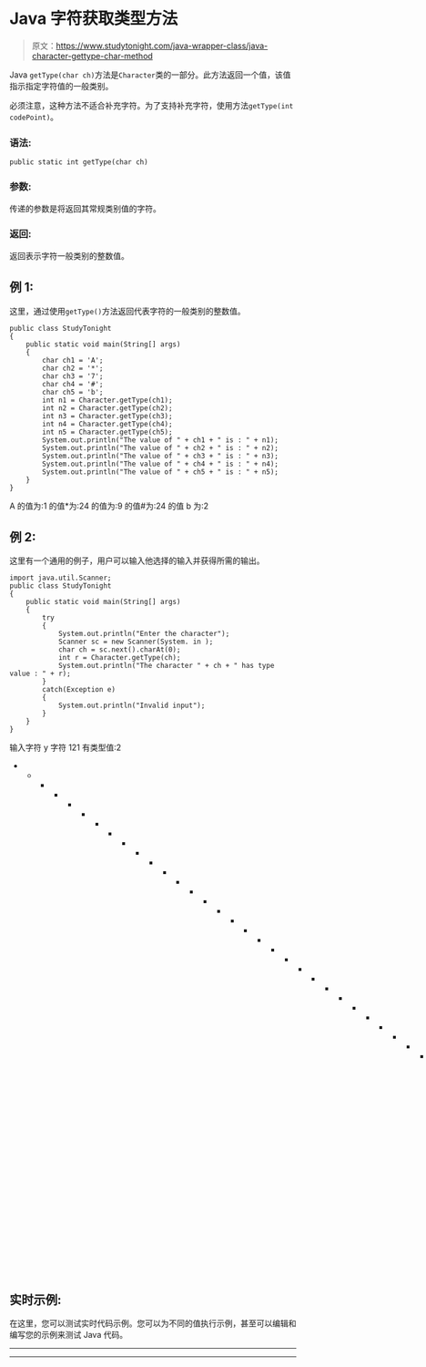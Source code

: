 # Java 字符获取类型方法

> 原文：<https://www.studytonight.com/java-wrapper-class/java-character-gettype-char-method>

Java `getType(char ch)`方法是`Character`类的一部分。此方法返回一个值，该值指示指定字符值的一般类别。

必须注意，这种方法不适合补充字符。为了支持补充字符，使用方法`getType(int codePoint)`。

### 语法:

```
public static int getType(char ch) 
```

### 参数:

传递的参数是将返回其常规类别值的字符。

### 返回:

返回表示字符一般类别的整数值。

## 例 1:

这里，通过使用`getType()`方法返回代表字符的一般类别的整数值。

```
public class StudyTonight 
{
	public static void main(String[] args) 
	{
		char ch1 = 'A';
		char ch2 = '*';
		char ch3 = '7';
		char ch4 = '#';
		char ch5 = 'b';
		int n1 = Character.getType(ch1);
		int n2 = Character.getType(ch2);
		int n3 = Character.getType(ch3);
		int n4 = Character.getType(ch4);
		int n5 = Character.getType(ch5);
		System.out.println("The value of " + ch1 + " is : " + n1);
		System.out.println("The value of " + ch2 + " is : " + n2);
		System.out.println("The value of " + ch3 + " is : " + n3);
		System.out.println("The value of " + ch4 + " is : " + n4);
		System.out.println("The value of " + ch5 + " is : " + n5);
	}
}
```

A 的值为:1
的值*为:24
的值为:9
的值#为:24
的值 b 为:2

## 例 2:

这里有一个通用的例子，用户可以输入他选择的输入并获得所需的输出。

```
import java.util.Scanner;
public class StudyTonight 
{
	public static void main(String[] args) 
	{
		try 
		{
			System.out.println("Enter the character");
			Scanner sc = new Scanner(System. in );
			char ch = sc.next().charAt(0);
			int r = Character.getType(ch);
			System.out.println("The character " + ch + " has type value : " + r);
		}
		catch(Exception e) 
		{
			System.out.println("Invalid input");
		}
	}
}
```

输入字符
y
字符 121 有类型值:2
* * * * * * * * * * * * * * * * * * * * * * * * * * * * * * * * * T4】输入字符
(
字符 40 有类型值:21

## 实时示例:

在这里，您可以测试实时代码示例。您可以为不同的值执行示例，甚至可以编辑和编写您的示例来测试 Java 代码。

* * *

* * *